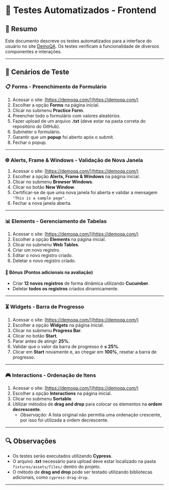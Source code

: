 # 🧪 Testes Automatizados - Frontend

## 📌 Resumo

Este documento descreve os testes automatizados para a interface do usuário no site [DemoQA](https://demoqa.com/). Os testes verificam a funcionalidade de diversos componentes e interações.

---

## 📝 Cenários de Teste

### 📋 **Forms - Preenchimento de Formulário**
1. Acessar o site: [https://demoqa.com/](https://demoqa.com/)
2. Escolher a opção **Forms** na página inicial.
3. Clicar no submenu **Practice Form**.
4. Preencher todo o formulário com valores aleatórios.
5. Fazer upload de um arquivo **.txt** (deve estar na pasta correta do repositório do GitHub).
6. Submeter o formulário.
7. Garantir que um **popup** foi aberto após o submit.
8. Fechar o popup.

---

### 🌐 **Alerts, Frame & Windows - Validação de Nova Janela**
1. Acessar o site: [https://demoqa.com/](https://demoqa.com/)
2. Escolher a opção **Alerts, Frame & Windows** na página inicial.
3. Clicar no submenu **Browser Windows**.
4. Clicar no botão **New Window**.
5. Certificar-se de que uma nova janela foi aberta e validar a mensagem `"This is a sample page"`.
6. Fechar a nova janela aberta.

---

### 📊 **Elements - Gerenciamento de Tabelas**
1. Acessar o site: [https://demoqa.com/](https://demoqa.com/)
2. Escolher a opção **Elements** na página inicial.
3. Clicar no submenu **Web Tables**.
4. Criar um novo registro.
5. Editar o novo registro criado.
6. Deletar o novo registro criado.

#### 🎯 **Bônus (Pontos adicionais na avaliação)**
- Criar **12 novos registros** de forma dinâmica utilizando **Cucumber**.
- Deletar **todos os registros** criados dinamicamente.

---

### ⏳ **Widgets - Barra de Progresso**
1. Acessar o site: [https://demoqa.com/](https://demoqa.com/)
2. Escolher a opção **Widgets** na página inicial.
3. Clicar no submenu **Progress Bar**.
4. Clicar no botão **Start**.
5. Parar antes de atingir **25%**.
6. Validar que o valor da barra de progresso é **≤ 25%**.
7. Clicar em **Start** novamente e, ao chegar em **100%**, resetar a barra de progresso.

---

### 🎮 **Interactions - Ordenação de Itens**
1. Acessar o site: [https://demoqa.com/](https://demoqa.com/)
2. Escolher a opção **Interactions** na página inicial.
3. Clicar no submenu **Sortable**.
4. Utilizar métodos de **drag and drop** para colocar os elementos na **ordem decrescente**.
   - *Observação:* A lista original não permitia uma ordenação crescente, por isso foi utilizada a ordem decrescente.

---

## 🔍 Observações
- Os testes serão executados utilizando **Cypress**.
- O arquivo **.txt** necessário para upload deve estar localizado na pasta `fixtures/assets/files/` dentro do projeto.
- O método de **drag and drop** pode ser testado utilizando bibliotecas adicionais, como `cypress-drag-drop`.

---

